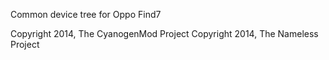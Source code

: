 Common device tree for Oppo Find7

Copyright 2014, The CyanogenMod Project
Copyright 2014, The Nameless Project

